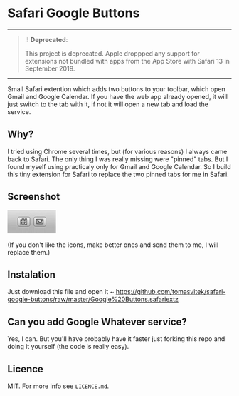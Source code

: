 # Safari Google Buttons

---

> ‼️ **Deprecated**: 
> 
> This project is deprecated. Apple droppped any support for extensions not bundled with apps from the App Store with Safari 13 in September 2019.

---

Small Safari extention which adds two buttons to your toolbar, which open Gmail and Google Calendar. If you have the web app already opened, it will just switch to the tab with it, if not it will open a new tab and load the service.

## Why?

I tried using Chrome several times, but (for various reasons) I always came back to Safari. The only thing I was really missing were "pinned" tabs. But I found myself using practicaly only for Gmail and Google Calendar. So I build this tiny extension for Safari to replace the two pinned tabs for me in Safari.

## Screenshot

![Screenshot](/screenshot.png)

(If you don't like the icons, make better ones and send them to me, I will replace them.)

## Instalation

Just download this file and open it ~ https://github.com/tomasvitek/safari-google-buttons/raw/master/Google%20Buttons.safariextz

## Can you add Google Whatever service?

Yes, I can. But you'll have probably have it faster just forking this repo and doing it yourself (the code is really easy).

## Licence

MIT. For more info see `LICENCE.md`.

